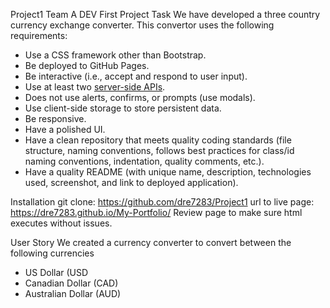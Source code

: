 Project1
Team A DEV First Project
Task
We have developed a three country currency exchange converter. This convertor uses the following requirements:
* Use a CSS framework other than Bootstrap.
* Be deployed to GitHub Pages.
* Be interactive (i.e., accept and respond to user input).
* Use at least two [server-side APIs](https://coding-boot-camp.github.io/full-stack/apis/api-resources).
* Does not use alerts, confirms, or prompts (use modals).
* Use client-side storage to store persistent data.
* Be responsive.
* Have a polished UI.
* Have a clean repository that meets quality coding standards (file structure, naming conventions, follows best practices for class/id naming conventions, indentation, quality comments, etc.).
* Have a quality README (with unique name, description, technologies used, screenshot, and link to deployed application).

Installation 
git clone: https://github.com/dre7283/Project1 url to live page: https://dre7283.github.io/My-Portfolio/ Review page to make sure html executes without issues.


User Story
We created a currency converter to convert between the following currencies
* US Dollar (USD
*  Canadian Dollar (CAD)
*  Australian Dollar (AUD)

